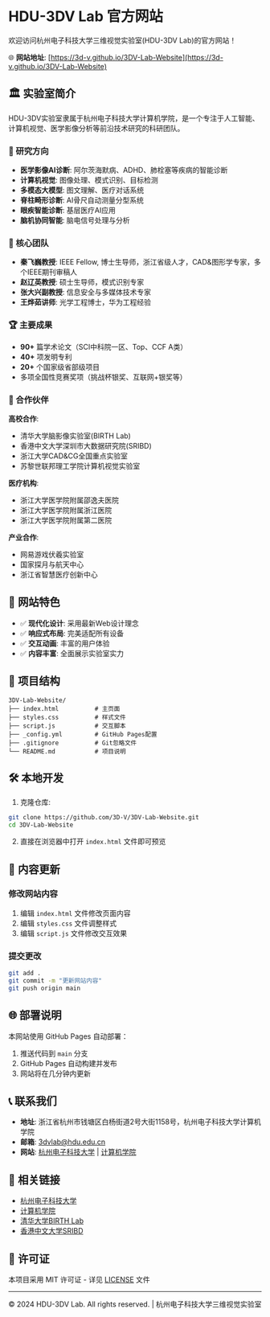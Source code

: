 # HDU-3DV Lab 官方网站

欢迎访问杭州电子科技大学三维视觉实验室(HDU-3DV Lab)的官方网站！

🌐 **网站地址**: [https://3d-v.github.io/3DV-Lab-Website](https://3d-v.github.io/3DV-Lab-Website)

## 🏛️ 实验室简介

HDU-3DV实验室隶属于杭州电子科技大学计算机学院，是一个专注于人工智能、计算机视觉、医学影像分析等前沿技术研究的科研团队。

### 🎯 研究方向

- **医学影像AI诊断**: 阿尔茨海默病、ADHD、肺栓塞等疾病的智能诊断
- **计算机视觉**: 图像处理、模式识别、目标检测
- **多模态大模型**: 图文理解、医疗对话系统
- **脊柱畸形诊断**: AI骨尺自动测量分型系统
- **眼疾智能诊断**: 基层医疗AI应用
- **脑机协同智能**: 脑电信号处理与分析

### 👥 核心团队

- **秦飞巍教授**: IEEE Fellow, 博士生导师，浙江省级人才，CAD&图形学专家，多个IEEE期刊审稿人
- **赵辽英教授**: 硕士生导师，模式识别专家
- **张大兴副教授**: 信息安全与多媒体技术专家
- **王烨茹讲师**: 光学工程博士，华为工程经验

### 🏆 主要成果

- **90+** 篇学术论文（SCI中科院一区、Top、CCF A类）
- **40+** 项发明专利
- **20+** 个国家级省部级项目
- 多项全国性竞赛奖项（挑战杯银奖、互联网+银奖等）

### 🤝 合作伙伴

**高校合作**:
- 清华大学脑影像实验室(BIRTH Lab)
- 香港中文大学深圳市大数据研究院(SRIBD)
- 浙江大学CAD&CG全国重点实验室
- 苏黎世联邦理工学院计算机视觉实验室

**医疗机构**:
- 浙江大学医学院附属邵逸夫医院
- 浙江大学医学院附属浙江医院
- 浙江大学医学院附属第二医院

**产业合作**:
- 网易游戏伏羲实验室
- 国家探月与航天中心
- 浙江省智慧医疗创新中心

## 🚀 网站特色

- ✅ **现代化设计**: 采用最新Web设计理念
- ✅ **响应式布局**: 完美适配所有设备
- ✅ **交互动画**: 丰富的用户体验
- ✅ **内容丰富**: 全面展示实验室实力

## 📁 项目结构

```
3DV-Lab-Website/
├── index.html          # 主页面
├── styles.css          # 样式文件
├── script.js           # 交互脚本
├── _config.yml         # GitHub Pages配置
├── .gitignore          # Git忽略文件
└── README.md           # 项目说明
```

## 🛠️ 本地开发

1. 克隆仓库:
```bash
git clone https://github.com/3D-V/3DV-Lab-Website.git
cd 3DV-Lab-Website
```

2. 直接在浏览器中打开 `index.html` 文件即可预览

## 📝 内容更新

### 修改网站内容
1. 编辑 `index.html` 文件修改页面内容
2. 编辑 `styles.css` 文件调整样式
3. 编辑 `script.js` 文件修改交互效果

### 提交更改
```bash
git add .
git commit -m "更新网站内容"
git push origin main
```

## 🌐 部署说明

本网站使用 GitHub Pages 自动部署：

1. 推送代码到 `main` 分支
2. GitHub Pages 自动构建并发布
3. 网站将在几分钟内更新

## 📞 联系我们

- **地址**: 浙江省杭州市钱塘区白杨街道2号大街1158号，杭州电子科技大学计算机学院
- **邮箱**: 3dvlab@hdu.edu.cn
- **网站**: [杭州电子科技大学](https://www.hdu.edu.cn) | [计算机学院](https://computer.hdu.edu.cn/main.htm)

## 🔗 相关链接

- [杭州电子科技大学](https://www.hdu.edu.cn)
- [计算机学院](https://computer.hdu.edu.cn/main.htm)
- [清华大学BIRTH Lab](https://birth.tsinghua.edu.cn)
- [香港中文大学SRIBD](https://sribd.cn)

## 📄 许可证

本项目采用 MIT 许可证 - 详见 [LICENSE](LICENSE) 文件

---

© 2024 HDU-3DV Lab. All rights reserved. | 杭州电子科技大学三维视觉实验室
